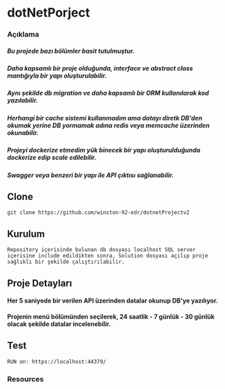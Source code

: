# dotNetPorject

### Açıklama
  ##### Bu projede bazı bölümler basit tutulmuştur. 
  ##### Daha kapsamlı bir proje olduğunda, interface ve abstract class mantığıyla bir yapı oluşturulabilir. 
  ##### Aynı şekilde db migration ve daha kapsamlı bir ORM kullanılarak kod yazılabilir. 
  ##### Herhangi bir cache sistemi kullanmadım ama datayı diretk DB'den okumak yerine DB yormamak adına redis veya memcache üzerinden okunabilir.
  ##### Projeyi dockerize etmedim yük binecek bir yapı oluşturulduğunda dockerize edip scale edilebilir.
  ##### Swagger veya benzeri bir yapı ile API çıktısı sağlanabilir.

## Clone
    git clone https://github.com/winston-92-edr/dotnetProjectv2
    
## Kurulum
    Repository içerisinde bulunan db dosyası localhost SQL server içerisine include edildikten sonra, Solution dosyası açılıp proje sağlıklı bir şekilde çalıştırılabilir.
    
## Proje Detayları
   #### Her 5 saniyede bir verilen API üzerinden datalar okunup DB'ye yazılıyor.
   #### Projenin menü bölümünden seçilerek, 24 saatlik - 7 günlük - 30 günlük olacak şekilde datalar incelenebilir.

## Test
    RUN on: https://localhost:44379/

### Resources
    
